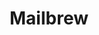 ---
logohandle: mailbrew
sort: mailbrew
title: Mailbrew
twitter: https://x.com/mailbrew
website: https://mailbrew.com/
---